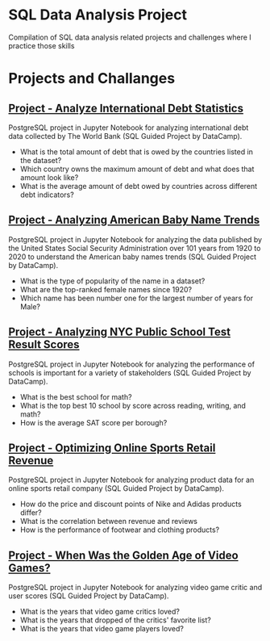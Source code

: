 # SQL Data Analysis Project

Compilation of SQL data analysis related projects and challenges where I practice those skills

# Projects and Challanges

## [Project - Analyze International Debt Statistics](https://github.com/mlnayusuf24/SQL-Data-Analysis-Project/tree/main/Project%20-%20Analyze%20International%20Debt%20Statistics)
PostgreSQL project in Jupyter Notebook for analyzing international debt data collected by The World Bank (SQL Guided Project by DataCamp).
- What is the total amount of debt that is owed by the countries listed in the dataset?
- Which country owns the maximum amount of debt and what does that amount look like?
- What is the average amount of debt owed by countries across different debt indicators?

## [Project - Analyzing American Baby Name Trends](https://github.com/mlnayusuf24/SQL-Data-Analysis-Project/tree/main/Project%20-%20Analyzing%20American%20Baby%20Name%20Trends)
PostgreSQL project in Jupyter Notebook for analyzing the data published by the United States Social Security Administration over 101 years from 1920 to 2020 to understand the American baby names trends (SQL Guided Project by DataCamp).
- What is the type of popularity of the name in a dataset?
- What are the top-ranked female names since 1920?
- Which name has been number one for the largest number of years for Male?

## [Project - Analyzing NYC Public School Test Result Scores](https://github.com/mlnayusuf24/SQL-Data-Analysis-Project/tree/main/Project%20-%20Analyzing%20NYC%20Public%20School%20Test%20Result%20Scores)
PostgreSQL project in Jupyter Notebook for analyzing the performance of schools is important for a variety of stakeholders (SQL Guided Project by DataCamp).
- What is the best school for math?
- What is the top best 10 school by score across reading, writing, and math?
- How is the average SAT score per borough? 

## [Project - Optimizing Online Sports Retail Revenue](https://github.com/mlnayusuf24/SQL-Data-Analysis-Project/tree/main/Project%20-%20Optimizing%20Online%20Sports%20Retail%20Revenue)
PostgreSQL project in Jupyter Notebook for analyzing product data for an online sports retail company (SQL Guided Project by DataCamp).
- How do the price and discount points of Nike and Adidas products differ?
- What is the correlation between revenue and reviews
- How is the performance of footwear and clothing products?

## [Project - When Was the Golden Age of Video Games?](https://github.com/mlnayusuf24/SQL-Data-Analysis-Project/tree/main/Project%20-%20When%20Was%20the%20Golden%20Age%20of%20Video%20Games)
PostgreSQL project in Jupyter Notebook for analyzing video game critic and user scores (SQL Guided Project by DataCamp).
- What is the years that video game critics loved?
- What is the years that dropped of the critics' favorite list?
- What is the years that video game players loved?
